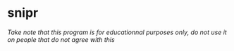 # snipr

*Take note that this program is for educationnal purposes only, do not use it on people that do not agree with this*